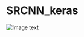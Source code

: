 # SRCNN_keras

![Image text](https://github.com/InsightDev/SRCNN-keras/blob/master/butterfly_GT.png)


